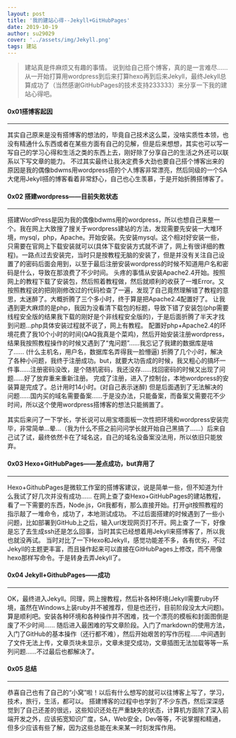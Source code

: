 ```yaml
---
layout: post
title: '我的建站心得--Jekyll+GitHubPages'
date: 2019-10-19
author: su29029
cover: '../assets/img/Jekyll.png'
tags: 建站
---
```


>建站真是件麻烦又有趣的事情。
说到给自己搭个博客，真的是一言难尽......从一开始打算用wordpress到后来打算hexo再到后来Jekyll，最终Jekyll总算成功了（当然感谢GitHubPages的技术支持233333）来分享一下我的建站心得吧。

#### 0x01搭博客起因
---
其实自己原来是没有搭博客的想法的，毕竟自己技术这么菜，没啥实质性本领，也没有精通什么东西或者在某些方面有自己的见解，但是后来想想，其实也可以写一写自己的学习心得和生活之类的东西上去，刚好除了分享自己的生活之外还可以联系以下写文章的能力。
不过其实最终让我决定费多大劲也要自己搭个博客出来的原因是我的偶像bdwms用wordpress搭的个人博客非常漂亮，然后同级的一个SA大佬用Jekyll搭的博客看着非常舒心，自己也心生羡慕，于是开始折腾搭博客了。

#### 0x02 搭建wordpress——目前失败状态
---
搭建WordPress是因为我的偶像bdwms用的wordpress，所以也想自己来整一个。我在网上大致搜了搜关于wordpress建站的方法，发现需要先安装一大堆环境，mysql，php，Apache。开始安装。先安装mysql。这个相对好安装一些，只需要在官网上下载安装就可以(具体下载安装方式就不讲了，网上有很详细的教程)。一路点过去安装完，当时只是按教程无脑的安装了，但是并没有关注自己设置了的密码后面会用到，以至于最后注册安装wordpress的时候不知道用户名和密码是什么，导致在那浪费了不少时间。
头疼的事情从安装Apache2.4开始。按照网上的教程下载了安装包，然后照着教程做，然后就顺利的收获了一堆Error。又按照教程说的把刚刚修改过的代码检查了一遍，发现了自己竟然理解错了教程的意思，太迷醉了。大概折腾了三个多小时，终于算是把Apache2.4配置好了。
让我遇到更大麻烦的是php，我因为没看清下载包的标题，导致下错了安装包(php需要线程安全版的结果我下载的刚好是个非线程安全版的)，于是后面折腾了半天才找到问题...php具体安装过程就不说了，网上有教程。
配置好php+Apache2.4的环境花费了我10个小时的时间(QAQ我真是个菜鸡)，然后开始安装注册wordpress，结果我按照教程操作的时候又遇到了“鬼问题”......我忘记了我建的数据库是啥了...... (什么主机名，用户名，数据库名弄得我一脸懵逼) 
折腾了几个小时，解决了各种小问题，我终于注册成功。but，就要大功告成的时候，我又粗心的搞坏一件事......注册密码没改，是个随机密码，我还没存......找回密码的时候又出现了问题......好了放弃重来重新注册。
完成了注册，进入了控制台，本地wordpress的安装算是完成了。总计用时14小时。(对自己表示迷醉)
但是后面遇到了无法解决的问题......国内买的域名需要备案......于是没办法，只能备案，而备案又需要花不少时间，所以这个使用wordpress搭博客的想法只能搁置了。

其实后来问了一下学长，学长说可以用宝塔面板一次性把环境和wordpress安装完毕，非常简单...晕...（我为什么不搭之前问问学长就开始自己黑搞了......）后来自己试了试，最终依然卡在了域名这，自己的域名没备案没法用，所以依旧只能放弃。

#### 0x03 Hexo+GitHubPages——差点成功，but弃用了
---
Hexo+GithubPages是微软工作室的搭博客建议，说是简单一些，但不知道为什么我试了好几次并没有成功......
在网上查了查Hexo+GitHubPages的建站教程，看了一下需要的东西，Node.js，Git我都有，那么直接开始。打开git按照教程的指示敲了一堆命令，成功了，本地测试成功。
不过后面搭建的时候遇到了一些小问题，比如部署到GitHub上之后，输入url发现网页打不开。网上查了一下，好像是忘了去生成ssh还是怎么回事，当时其实已经想着用Jekyll来搭博客了，所以我也就没再试。
当时对比了一下Hexo和Jekyll，感觉功能差不多，各有优劣，不过Jekyll的主题更丰富，而且操作起来可以直接在GitHubPages上修改，而不用像hexo那样写命令。于是转身去弄Jekyll了。
#### 0x04 Jekyll+GithubPages——成功
---
OK，最终进入Jekyll。同理，网上搜教程，然后补各种环境(Jekyll需要ruby环境，虽然在Windows上装ruby并不被推荐，但是也还行，目前阶段没太大问题)。算是顺利吧。安装各种环境和各种操作并不困难，找一个漂亮的模板和封面图倒是废了不少时间......
随后进入最困难的写文章阶段。入门了markdown的使用方法，入门了GitHub的基本操作（还行都不难），然后开始艰苦的写作历程......中间遇到了文件无法上传，文章页块未显示，文章未提交成功，文章插图无法加载等等一系列问题......不过最后也都解决了。

#### 0x05 总结
---
恭喜自己也有了自己的“小窝”啦！以后有什么想写的就可以往博客上写了，学习，技术，旅行，生活，都可以。
搭建博客的过程中也学到了不少东西，然后深深感觉到了自己还差的很远，这些知识还处在严重缺失的状态，计算机方面除了深入前端开发之外，应该拓宽知识广度，SA，Web安全，Dev等等，不说掌握和精通，但多少应该有些了解，因为这些总能在未来某一时刻发挥作用。
